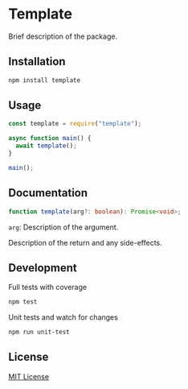 # Template

Brief description of the package.

## Installation

```bash
npm install template
```

## Usage

```javascript
const template = require("template");

async function main() {
  await template();
}

main();
```

## Documentation

```typescript
function template(arg?: boolean): Promise<void>;
```

`arg`: Description of the argument.

Description of the return and any side-effects.

## Development

Full tests with coverage

```bash
npm test
```

Unit tests and watch for changes

```bash
npm run unit-test
```

## License

[MIT License](http://www.opensource.org/licenses/mit-license.php)
